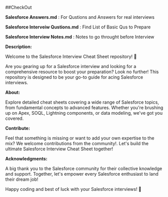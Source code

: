 ##CheckOut 

**Salesforce Answers.md** : For Qustions and Answers for real interviews

**Salesforce Interveiw Qustions.md** : Find List of Basic Qus to Prepare

**Salesforce Interview Notes.md** : Notes to go throught before Interview

**Description:**

Welcome to the Salesforce Interview Cheat Sheet repository! 🚀

Are you gearing up for a Salesforce interview and looking for a comprehensive resource to boost your preparation? Look no further! This repository is designed to be your go-to guide for acing Salesforce interviews.

**About:**

Explore detailed cheat sheets covering a wide range of Salesforce topics, from fundamental concepts to advanced features. Whether you're brushing up on Apex, SOQL, Lightning components, or data modeling, we've got you covered.


**Contribute:**

Feel that something is missing or want to add your own expertise to the mix? We welcome contributions from the community!. Let's build the ultimate Salesforce Interview Cheat Sheet together!

**Acknowledgments:**

A big thank you to the Salesforce community for their collective knowledge and support. Together, let's empower every Salesforce enthusiast to land their dream job!

Happy coding and best of luck with your Salesforce interviews! 🌟
